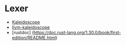 Lexer
=====

* [Kaleidoscope](https://llvm.org/docs/tutorial/LangImpl01.html)
* [llvm-kaleidoscope](https://github.com/ghaiklor/llvm-kaleidoscope)
* [rustdoc] (https://doc.rust-lang.org/1.30.0/book/first-edition/README.html)